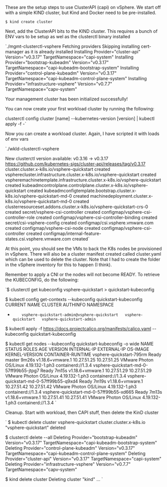 These are the setup steps to use ClusterAPI (capi) on vSphere. We start off with a simple KIND cluster, but Kind and Docker need to be pre-installed.

`$ kind create cluster`

Next, add the ClusterAPI bits to the KIND cluster. This requires a bunch of ENV vars to be setup as wel as the clusterctl binary installed

`./mgmt-clusterctl-vsphere
Fetching providers
Skipping installing cert-manager as it is already installed
Installing Provider="cluster-api" Version="v0.3.17" TargetNamespace="capi-system"
Installing Provider="bootstrap-kubeadm" Version="v0.3.17" TargetNamespace="capi-kubeadm-bootstrap-system"
Installing Provider="control-plane-kubeadm" Version="v0.3.17" TargetNamespace="capi-kubeadm-control-plane-system"
Installing Provider="infrastructure-vsphere" Version="v0.7.7" TargetNamespace="capv-system"

Your management cluster has been initialized successfully!

You can now create your first workload cluster by running the following:

  clusterctl config cluster [name] --kubernetes-version [version] | kubectl apply -f -`


Now you can create a workload cluster. Again, I have scripted it with loads of env vars

`./wkld-clusterctl-vsphere

New clusterctl version available: v0.3.16 -> v0.3.17
https://github.com/kubernetes-sigs/cluster-api/releases/tag/v0.3.17
cluster.cluster.x-k8s.io/vsphere-quickstart created
vspherecluster.infrastructure.cluster.x-k8s.io/vsphere-quickstart created
vspheremachinetemplate.infrastructure.cluster.x-k8s.io/vsphere-quickstart created
kubeadmcontrolplane.controlplane.cluster.x-k8s.io/vsphere-quickstart created
kubeadmconfigtemplate.bootstrap.cluster.x-k8s.io/vsphere-quickstart-md-0 created
machinedeployment.cluster.x-k8s.io/vsphere-quickstart-md-0 created
clusterresourceset.addons.cluster.x-k8s.io/vsphere-quickstart-crs-0 created
secret/vsphere-csi-controller created
configmap/vsphere-csi-controller-role created
configmap/vsphere-csi-controller-binding created
secret/csi-vsphere-config created
configmap/csi.vsphere.vmware.com created
configmap/vsphere-csi-node created
configmap/vsphere-csi-controller created
configmap/internal-feature-states.csi.vsphere.vmware.com created`


At this point, you should see the VMs to back the K8s nodes be provisioned in vSphere. There will also be a cluster manifest created called cluster.yaml which can be used to delete the cluster. Note that I had to create the folder in the vSphere inventory for this to happen (I think).

Remember to apply a CNI or the nodes will not become READY. To retrieve the KUBECONFIG, do the following:

`$ clusterctl get kubeconfig vsphere-quickstart > quickstart-kubeconfig


$ kubectl config get-contexts --kubeconfig quickstart-kubeconfig
CURRENT   NAME                                          CLUSTER              AUTHINFO                   NAMESPACE
*         vsphere-quickstart-admin@vsphere-quickstart   vsphere-quickstart   vsphere-quickstart-admin


$ kubectl apply -f https://docs.projectcalico.org/manifests/calico.yaml --kubeconfig quickstart-kubeconfig


$ kubectl get nodes --kubeconfig quickstart-kubeconfig  -o wide
NAME                                      STATUS   ROLES    AGE     VERSION            INTERNAL-IP   EXTERNAL-IP   OS-IMAGE                 KERNEL-VERSION   CONTAINER-RUNTIME
vsphere-quickstart-795rm                  Ready    master   9m26s   v1.18.6+vmware.1   10.27.51.25   10.27.51.25   VMware Photon OS/Linux   4.19.132-1.ph3   containerd://1.3.4
vsphere-quickstart-md-0-57ff99b55-jtpg7   Ready    <none>   7m15s   v1.18.6+vmware.1   10.27.51.29   10.27.51.29   VMware Photon OS/Linux   4.19.132-1.ph3   containerd://1.3.4
vsphere-quickstart-md-0-57ff99b55-q9xd4   Ready    <none>   7m19s   v1.18.6+vmware.1   10.27.51.42   10.27.51.42   VMware Photon OS/Linux   4.19.132-1.ph3   containerd://1.3.4
vsphere-quickstart-md-0-57ff99b55-xd665   Ready    <none>   7m13s   v1.18.6+vmware.1   10.27.51.41   10.27.51.41   VMware Photon OS/Linux   4.19.132-1.ph3   containerd://1.3.4
`

Cleanup. Start with workload, then CAPI stuff, then delete the KinD cluster

`
$ kubectl delete cluster vsphere-quickstart
cluster.cluster.x-k8s.io "vsphere-quickstart" deleted


$ clusterctl delete --all
Deleting Provider="bootstrap-kubeadm" Version="v0.3.17" TargetNamespace="capi-kubeadm-bootstrap-system"
Deleting Provider="control-plane-kubeadm" Version="v0.3.17" TargetNamespace="capi-kubeadm-control-plane-system"
Deleting Provider="cluster-api" Version="v0.3.17" TargetNamespace="capi-system"
Deleting Provider="infrastructure-vsphere" Version="v0.7.7" TargetNamespace="capv-system"


$ kind delete cluster
Deleting cluster "kind" ...
`
